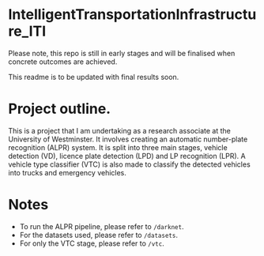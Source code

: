 # IntelligentTransportationInfrastructure_ITI

Please note, this repo is still in early stages and will be finalised when concrete outcomes are achieved.

This readme is to be updated with final results soon.

# Project outline.

This is a project that I am undertaking as a research associate at the University of Westminster. It involves creating an automatic number-plate recognition (ALPR) system. It is split into three main stages, vehicle detection (VD), licence plate detection (LPD) and LP recognition (LPR). A vehicle type classifier (VTC) is also made to classify the detected vehicles into trucks and emergency vehicles.


# Notes

- To run the ALPR pipeline, please refer to `/darknet`.
- For the datasets used, please refer to `/datasets`.
- For only the VTC stage, please refer to `/vtc`.